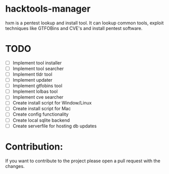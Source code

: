 # hacktools-manager
hxm is a pentest lookup and install tool. It can lookup common tools, exploit techniques like GTFOBins and CVE's and install pentest software.


# TODO

- [ ] Implement tool installer
- [ ] Implement tool searcher
- [ ] Implement tldr tool
- [ ] Implement updater
- [ ] Implement gtfobins tool
- [ ] Implement lolbas tool
- [ ] Implement cve searcher
- [ ] Create install script for Window/Linux
- [ ] Create install script for Mac
- [ ] Create config functionality
- [ ] Create local sqlite backend
- [ ] Create serverfile for hosting db updates

# Contribution:

If you want to contribute to the project please open a pull request with the changes.
